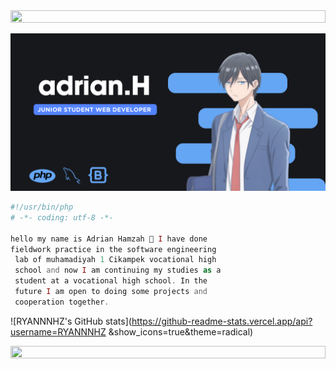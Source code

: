 <img src="https://i.imgur.com/dBaSKWF.gif" height="20" width="100%">



![RYANNNHZ Banner Image](adrian.png)

```php
#!/usr/bin/php
# -*- coding: utf-8 -*-

hello my name is Adrian Hamzah 👋 I have done
fieldwork practice in the software engineering
 lab of muhamadiyah 1 Cikampek vocational high
 school and now I am continuing my studies as a
 student at a vocational high school. In the
 future I am open to doing some projects and
 cooperation together. 

```

![RYANNNHZ's GitHub stats](https://github-readme-stats.vercel.app/api?username=RYANNNHZ &show_icons=true&theme=radical)


<img src="https://i.imgur.com/dBaSKWF.gif" height="20" width="100%">

